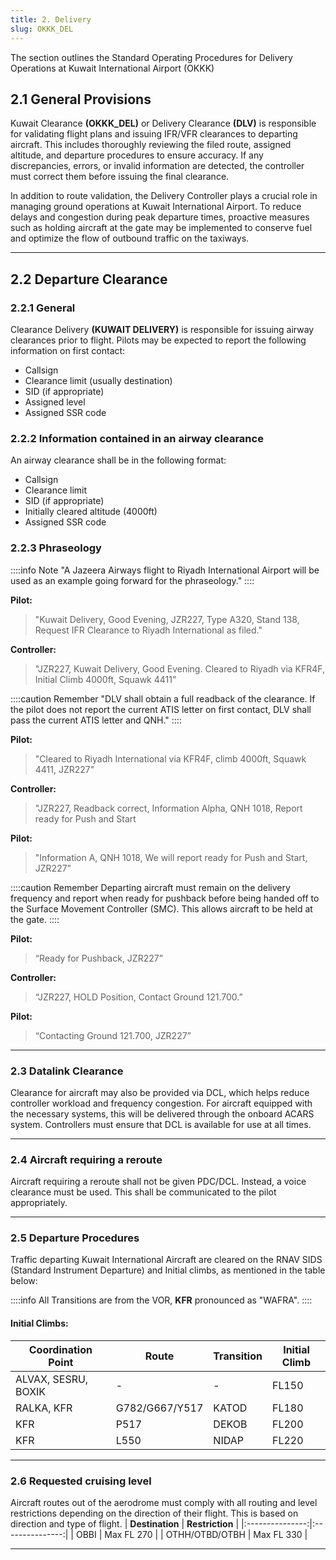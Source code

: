 ```yaml
---
title: 2. Delivery
slug: OKKK_DEL
---
```

The section outlines the Standard Operating Procedures for Delivery Operations at Kuwait International Airport (OKKK)

## 2.1 General Provisions

Kuwait Clearance **(OKKK_DEL)** or Delivery Clearance **(DLV)** is responsible for validating flight plans and issuing IFR/VFR clearances to departing aircraft. This includes thoroughly reviewing the filed route, assigned altitude, and departure procedures to ensure accuracy. If any discrepancies, errors, or invalid information are detected, the controller must correct them before issuing the final clearance.

In addition to route validation, the Delivery Controller plays a crucial role in managing ground operations at Kuwait International Airport. To reduce delays and congestion during peak departure times, proactive measures such as holding aircraft at the gate may be implemented to conserve fuel and optimize the flow of outbound traffic on the taxiways.

---

## 2.2 Departure Clearance

### 2.2.1 General

Clearance Delivery **(KUWAIT DELIVERY)** is responsible for issuing airway clearances prior to flight. Pilots may be expected to report the following information on first contact:

- Callsign
- Clearance limit (usually destination)
- SID (if appropriate)
- Assigned level
- Assigned SSR code

### 2.2.2 Information contained in an airway clearance

An airway clearance shall be in the following format:

- Callsign
- Clearance limit
- SID (if appropriate)
- Initially cleared altitude (4000ft)
- Assigned SSR code

### 2.2.3 Phraseology
::::info Note
"A Jazeera Airways flight to Riyadh International Airport will be used as an example going forward for the phraseology."
::::

**Pilot:**
> "Kuwait Delivery, Good Evening, JZR227, Type A320, Stand 138, Request IFR Clearance to Riyadh International as filed."

**Controller:**
> "JZR227, Kuwait Delivery, Good Evening. Cleared to Riyadh via KFR4F, Initial Climb 4000ft, Squawk 4411"

::::caution Remember
"DLV shall obtain a full readback of the clearance. If the pilot does not report the current ATIS letter on first contact, DLV shall pass the current ATIS letter and QNH."
::::

**Pilot:**
> "Cleared to Riyadh International via KFR4F, climb 4000ft, Squawk 4411, JZR227"

**Controller:**
> "JZR227, Readback correct, Information Alpha, QNH 1018, Report ready for Push and Start

**Pilot:**
> "Information A, QNH 1018, We will report ready for Push and Start, JZR227"

::::caution Remember
Departing aircraft must remain on the delivery frequency and report when ready for pushback before being handed off to the Surface Movement Controller (SMC). This allows aircraft to be held at the gate.
::::

**Pilot:**
> “Ready for Pushback, JZR227”

**Controller:**
> “JZR227, HOLD Position, Contact Ground 121.700.”

**Pilot:**
> “Contacting Ground 121.700, JZR227”

---

### 2.3 Datalink Clearance
Clearance for aircraft may also be provided via DCL, which helps reduce controller workload and frequency congestion. For aircraft equipped with the necessary systems, this will be delivered through the onboard ACARS system. Controllers must ensure that DCL is available for use at all times.

---

### 2.4 Aircraft requiring a reroute
Aircraft requiring a reroute shall not be given PDC/DCL. Instead, a voice clearance must be used. This shall be communicated to the pilot appropriately.

---

### 2.5 Departure Procedures
Traffic departing Kuwait International Aircraft are cleared on the RNAV SIDS (Standard Instrument Departure) and Initial climbs, as mentioned in the table below:

::::info
All Transitions are from the VOR, **KFR** pronounced as "WAFRA".
::::

#### Initial Climbs:

| **Coordination Point** | **Route** | **Transition** | **Initial Climb** |
|---|---|---|---|
| ALVAX, SESRU, BOXIK | - | - | FL150 |
| RALKA, KFR | G782/G667/Y517 | KATOD | FL180 |
| KFR | P517 | DEKOB | FL200 |
| KFR | L550 | NIDAP | FL220 |

---
### 2.6 Requested cruising level
Aircraft routes out of the aerodrome must comply with all routing and level restrictions depending on the direction of their flight. This is based on direction and type of flight.
| **Destination** | **Restriction** |
|:---------------:|:---------------:|
|       OBBI      |    Max FL 270   |
|  OTHH/OTBD/OTBH |   Max FL 330    |

---

